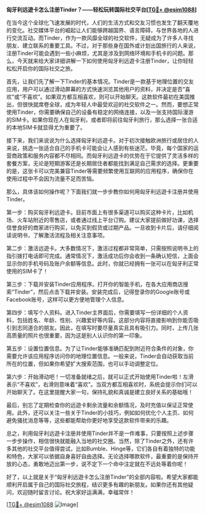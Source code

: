 **匈牙利远遊卡怎么注册Tinder？——轻松玩转国际社交平台[[TG💪+ @esim1088](https://t.me/s/esim1088)]**

在当今这个全球化飞速发展的时代，人们的生活方式和交友习惯也发生了翻天覆地的变化。社交媒体平台的崛起让人们能够跨越国界、语言障碍，与世界各地的人进行交流互动。而Tinder，作为一款风靡全球的社交软件，无疑成为了许多人寻找朋友、建立联系的重要工具。不过，对于那些身在国外或计划出国旅行的人来说，注册Tinder可能会遇到一些小麻烦，尤其是涉及到网络环境和手机卡的问题。那么，今天就来给大家详细讲解一下如何使用匈牙利远遊卡注册Tinder，让你轻轻松松开启你的国际社交之旅。

首先，让我们先了解一下Tinder的基本情况。Tinder是一款基于地理位置的交友应用，用户可以通过滑动屏幕的方式快速浏览其他用户的资料，并决定是否“喜欢”或“不喜欢”。如果双方都互相喜欢，则可以开始聊天。这款软件最初在美国推出，但很快就席卷全球，成为年轻人中最受欢迎的社交软件之一。然而，要想正常使用Tinder，你需要确保自己的设备有稳定的网络连接，以及一张支持国际漫游的SIM卡。如果你现在人在匈牙利，或者即将前往匈牙利旅行，那么选择一张合适的本地SIM卡就显得尤为重要了。

接下来，我们来说说为什么选择匈牙利远遊卡。对于初次接触欧洲旅行或居住的人来说，挑选一张适合自己的手机卡可能会让人感到有些迷茫。毕竟，每个国家的运营商政策和服务内容都不尽相同。而匈牙利远遊卡的优势在于它提供了灵活多样的套餐方案，无论是短期游客还是长期居住者都能找到满足自己需求的选择。更重要的是，这张卡可以完美兼容Tinder等需要频繁使用互联网的应用程序，确保你在使用过程中不会因为流量不足而苦恼。

那么，具体该如何操作呢？下面我们就一步步教你如何用匈牙利远遊卡注册并使用Tinder。

第一步：购买匈牙利远遊卡。目前市面上有很多渠道可以购买这种卡片，比如机场、火车站附近的零售店，或者通过线上平台订购。建议大家提前做好功课，选择信誉良好的商家进行购买，以免买到假货或过期产品。一旦收到卡片后，请仔细阅读说明书，了解激活流程及相关注意事项。

第二步：激活远遊卡。大多数情况下，激活过程都非常简单，只需按照说明书上的指引拨打电话即可完成。通常情况下，激活成功后你会收到一条确认短信，上面会显示你的手机号码及账户余额等信息。此时，你就已经拥有一张可以在匈牙利正常使用的SIM卡了！

第三步：下载并安装Tinder应用程序。打开你的智能手机，在各大应用商店搜索“Tinder”，然后点击下载并安装。安装完成后，记得登录你的Google账号或Facebook账号，这样可以更方便地管理个人信息。

第四步：填写个人资料。进入Tinder主界面后，你需要填写一份详细的个人资料，包括姓名、年龄、性别、兴趣爱好等内容。这部分内容将直接影响到你能否吸引到志同道合的朋友。因此，在填写时要尽量真实且具有吸引力。同时，上传几张高质量的照片也很重要，因为这是别人认识你的第一印象。

第五步：设置位置信息。为了让Tinder能够准确匹配到附近符合条件的对象，你需要允许该应用程序访问你的地理位置信息。一般来说，Tinder会自动获取当前所在的位置，但如果你希望扩大搜索范围，也可以手动调整定位。

第六步：开始滑动吧！一切准备就绪之后，就可以正式开始使用Tinder啦！左滑表示“不喜欢”，右滑则意味着“喜欢”。当双方都互相喜欢时，系统会提示你们可以开始聊天了。在这里提醒大家一句，保持礼貌和真诚是建立良好关系的基础哦！

最后，别忘了定期检查你的远遊卡剩余流量和余额情况，及时充值以保证正常使用。此外，还可以关注一些关于Tinder的小技巧，例如如何优化个人主页、如何避免骚扰消息等等，这些都能帮助你更好地享受这款软件带来的乐趣。

总之，利用匈牙利远遊卡注册并使用Tinder并不是一件难事，只要按照上述步骤一步步操作，相信很快就能融入当地的社交圈。当然，除了Tinder之外，还有许多其他的社交平台值得尝试，比如Bumble、Hinge等，它们各自有着独特的功能和特色，大家可以依据自身喜好自由选择。无论选择哪款软件，最重要的是保持开放的心态，勇敢地迈出第一步，说不定下一个命中注定就在不远处等着你呢！

好了，以上就是关于“匈牙利远遊卡怎么注册Tinder”的全部内容啦。希望大家都能顺利开启属于自己的国际社交旅程，结识更多有趣的新朋友。如果你还有其他疑问，欢迎随时留言讨论。祝大家好运满满，幸福常伴！

[[TG💪+ @esim1088](https://t.me/s/esim1088) ![Image](https://i.postimg.cc/4NQfJmqS/Snipaste-2025-05-13-00-14-12.png)]
